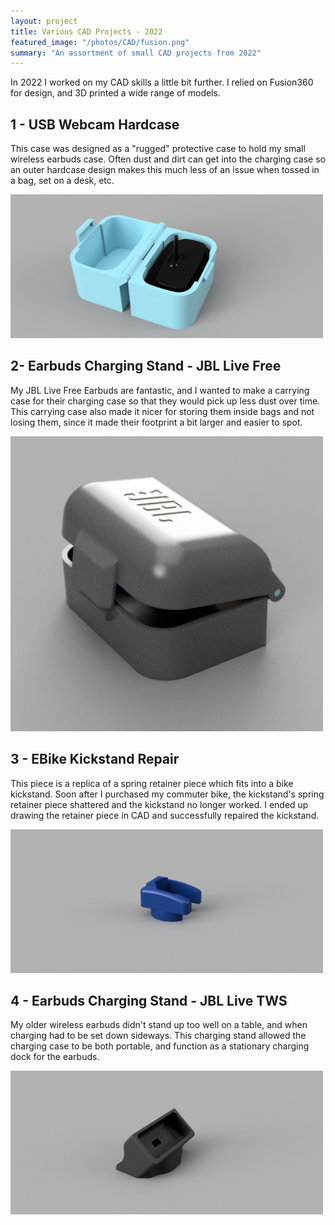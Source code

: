 ```yaml
---
layout: project
title: Various CAD Projects - 2022
featured_image: "/photos/CAD/fusion.png"
summary: "An assortment of small CAD projects from 2022"
---
```

In 2022 I worked on my CAD skills a little bit further. I relied on Fusion360 for design, and 3D printed a wide range of models. 


## 1 - USB Webcam Hardcase

This case was designed as a "rugged" protective case to hold my small wireless earbuds case. Often dust and dirt can get into the charging case so an outer hardcase design makes this much less of an issue when tossed in a bag, set on a desk, etc.

<img src="/photos/CAD/hardcase v19.png" alt="Isometric View" width="500"/>

## 2- Earbuds Charging Stand - JBL Live Free

My JBL Live Free Earbuds are fantastic, and I wanted to make a carrying case for their charging case so that they would pick up less dust over time. This carrying case also made it nicer for storing them inside bags and not losing them, since it made their footprint a bit larger and easier to spot.

<img src="/photos/CAD/livecase.png" alt="Isometric View" width="500"/>


## 3 - EBike Kickstand Repair

This piece is a replica of a spring retainer piece which fits into a bike kickstand. Soon after I purchased my commuter bike, the kickstand's spring retainer piece shattered and the kickstand no longer worked. I ended up drawing the retainer piece in CAD and successfully repaired the kickstand.

<img src="/photos/CAD/Kickstand v5.png" alt="Isometric View" width="500"/>

## 4 - Earbuds Charging Stand - JBL Live TWS 

My older wireless earbuds didn't stand up too well on a table, and when charging had to be set down sideways. This charging stand allowed the charging case to be both portable, and function as a stationary charging dock for the earbuds.

<img src="/photos/CAD/earbuds holder v10.png" alt="Isometric View" width="500"/>

